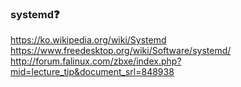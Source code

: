 
### systemd❓
https://ko.wikipedia.org/wiki/Systemd
https://www.freedesktop.org/wiki/Software/systemd/
http://forum.falinux.com/zbxe/index.php?mid=lecture_tip&document_srl=848938
